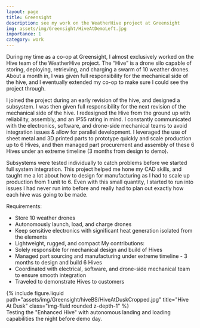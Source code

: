 ```yaml
---
layout: page
title: Greensight
description: see my work on the WeatherHive project at Greensight
img: assets/img/Greensight/HiveAtDemoLeft.jpg
importance: 1
category: work
---
```


During my time as a co-op at Greensight, I almost exclusively worked on the Hive team of the WeatherHive project. The “Hive” is a drone silo capable of storing, deploying, retrieving, and charging a swarm of 10 weather drones. About a month in, I was given full responsibility for the mechanical side of the hive, and I eventually extended my co-op to make sure I could see the project through.

I joined the project during an early revision of the hive, and designed a subsystem. I was then given full responsibility for the next revision of the mechanical side of the hive. I redesigned the Hive from the ground up with reliability, assembly, and an IP55 rating in mind. I constantly communicated with the electronics, software, and drone-side mechanical teams to avoid integration issues & allow for parallel development. I leveraged the use of sheet metal and 3D printed parts to prototype quickly and scale production up to 6 Hives, and then managed part procurement and assembly of these 6 Hives under an extreme timeline (3 months from design to demo).

Subsystems were tested individually to catch problems before we started full system integration. This project helped me hone my CAD skills, and taught me a lot about how to design for manufacturing as I had to scale up production from 1 unit to 6. Even with this small quantity, I started to run into issues I had never run into before and really had to plan out exactly how each hive was going to be made.

Requirements:
- Store 10 weather drones
- Autonomously launch, load, and charge drones
- Keep sensitive electronics with significant heat generation isolated from the elements
- Lightweight, rugged, and compact
My contributions:
- Solely responsible for mechanical design and build of Hives
- Managed part sourcing and manufacturing under extreme timeline - 3 months to design and build 6 Hives
- Coordinated with electrical, software, and drone-side mechanical team to ensure smooth integration
- Traveled to demonstrate Hives to customers

        
<div class="row">
    <div class="col-sm mt-3 mt-md-0">
         {% include figure.liquid path="assets/img/Greensight/hiveBS/HiveAtDuskCropped.jpg" title="Hive At Dusk" class="img-fluid rounded z-depth-1" %}
    </div>
</div>
<div class="caption">
    Testing the "Enhanced Hive" with autonomous landing and loading capabilities the night before demo day.
</div>
